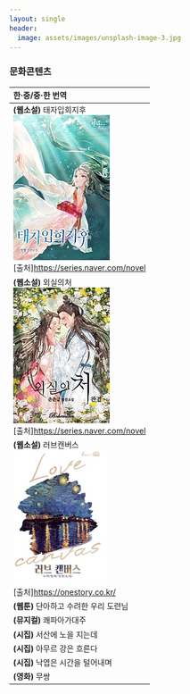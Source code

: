 ```yaml
---
layout: single
header:
  image: assets/images/unsplash-image-3.jpg
---
```


### 문화콘텐츠

|**한·중/중·한 번역**|
|:-----------------------------------------------------|
| **(웹소설)** 태자입희지후<br>![taeja](../images/2023-10-29/taeja.jpg)<br>[출처]https://series.naver.com/novel|
| **(웹소설)** 외실의처<br>![wae](../images/2023-10-29/wae.jpg)<br>[출처]https://series.naver.com/novel|
| **(웹소설)** 러브캔버스<br>![lovec](../images/2023-10-29/lovec.jpg)<br>[출처]https://onestory.co.kr/|
| **(웹툰)** 단아하고 수려한 우리 도련님|
| **(뮤지컬)** 쾌파아가대주|
| **(시집)** 서산에 노을 지는데|
| **(시집)** 아무르 강은 흐른다|
| **(시집)** 낙엽은 시간을 털어내며|
| **(영화)** 무쌍|
